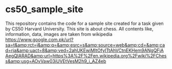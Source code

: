 # cs50_sample_site
This repository contains the code for a sample site created for a task given by CS50 Harvard University. This site is about chess. All contents like, information, data, images are taken from wikipedia https://www.google.com.pk/url?sa=t&amp;rct=j&amp;q=&amp;esrc=s&amp;source=web&amp;cd=&amp;cad=rja&amp;uact=8&amp;ved=2ahUKEwiMltOfyITtAhVCtnEKHem9ANgQFjAAegQIARAD&amp;url=https%3A%2F%2Fen.wikipedia.org%2Fwiki%2FChess&amp;usg=AOvVaw03iUVEtVesM2h9_i_AZ4eb

